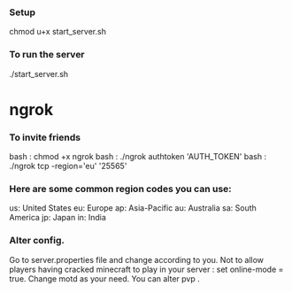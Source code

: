 ### Setup
chmod u+x start_server.sh

### To run the server 
./start_server.sh

# ngrok

### To invite friends
bash : chmod +x ngrok
bash : ./ngrok authtoken 'AUTH_TOKEN'
bash : ./ngrok tcp -region='eu' '25565'

### Here are some common region codes you can use:
us: United States
eu: Europe
ap: Asia-Pacific
au: Australia
sa: South America
jp: Japan
in: India

### Alter config.
Go to server.properties file and change according to you.
Not to allow players having cracked minecraft to play in your server :  set online-mode = true.
Change motd as your need.
You can alter pvp .
